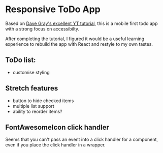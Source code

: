 # Responsive ToDo App

Based on [Dave Gray's excellent YT tutorial](https://youtu.be/y51Cv4wnsPw), this is a mobile first todo app with a strong focus on accessibilty.

After completing the tutorial, I figured it would be a useful learning experience to rebuild the app with React and restyle to my own tastes.

## ToDo list:

- customise styling

## Stretch features

- button to hide checked items
- multiple list support
- ability to reorder items?

## FontAwesomeIcon click handler

Seems that you can't pass an event into a click handler for a <FontAwesomeIcon /> component, even if you place the click handler in a wrapper.
